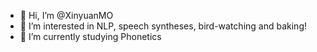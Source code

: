 - 👋 Hi, I’m @XinyuanMO
- 👀 I’m interested in NLP, speech syntheses, bird-watching and baking!
- 🌱 I’m currently studying Phonetics


<!---
XinyuanMO/XinyuanMO is a ✨ special ✨ repository because its `README.md` (this file) appears on your GitHub profile.
You can click the Preview link to take a look at your changes.
--->
